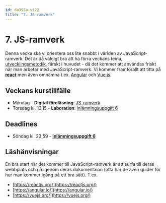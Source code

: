 ```yaml
---
id: da395a-vt22
title: "7. JS-ramverk"
---
```


# 7. JS-ramverk

Denna vecka ska vi orientera oss lite snabbt i världen av JavaScript-ramverk. Det är då väldigt bra att ha förra veckans tema, [utvecklingsmetodik](../../6-utvecklingsmetodik/index-page/), färskt i huvudet - då det kommer att användas friskt när man arbetar med JavaScript-ramverk. Vi kommer framförallt att titta på [**react**](https://reactjs.org/) men även omnämna t.ex. [Angular](https://angular.io/) och [Vue.js](https://vuejs.org/).

## Veckans kurstillfälle

- Måndag - **Digital föreläsning**: [JS-ramverk](../f1/)
- Torsdag kl. 13.15 - **Laboration**: [Inlämningsuppgift 6](../i1/)

## Deadlines

- Söndag kl. 23:59 - [**Inlämningsuppgift 6**](../i1/)

## Läshänvisningar

En bra start när det kommer till JavaScript-ramverk är att surfa till deras webbplats och gå igenom deras dokumentaion (ofta har de även guider för hur man kommer igång på ett bra sätt). T.ex.

- [https://reactjs.org/](https://reactjs.org/)
- [https://angular.io/](https://angular.io/)
- [https://vuejs.org/](https://vuejs.org/)